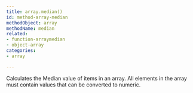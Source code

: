 ```yaml
---
title: array.median()
id: method-array-median
methodObject: array
methodName: median
related:
- function-arraymedian
- object-array
categories:
- array

---
```


Calculates the Median value of items in an array.
All elements in the array must contain values that can be converted to numeric.